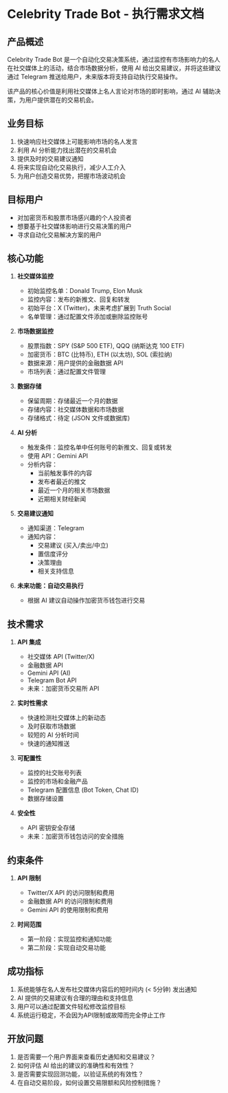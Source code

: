 # Celebrity Trade Bot - 执行需求文档

## 产品概述

Celebrity Trade Bot 是一个自动化交易决策系统，通过监控有市场影响力的名人在社交媒体上的活动，结合市场数据分析，使用 AI 给出交易建议，并将这些建议通过 Telegram 推送给用户，未来版本将支持自动执行交易操作。

该产品的核心价值是利用社交媒体上名人言论对市场的即时影响，通过 AI 辅助决策，为用户提供潜在的交易机会。

## 业务目标

1. 快速响应社交媒体上可能影响市场的名人发言
2. 利用 AI 分析能力找出潜在的交易机会
3. 提供及时的交易建议通知
4. 将来实现自动化交易执行，减少人工介入
5. 为用户创造交易优势，把握市场波动机会

## 目标用户

- 对加密货币和股票市场感兴趣的个人投资者
- 想要基于社交媒体影响进行交易决策的用户
- 寻求自动化交易解决方案的用户

## 核心功能

1. **社交媒体监控**
   - 初始监控名单：Donald Trump, Elon Musk
   - 监控内容：发布的新推文、回复和转发
   - 初始平台：X (Twitter)，未来考虑扩展到 Truth Social
   - 名单管理：通过配置文件添加或删除监控账号

2. **市场数据监控**
   - 股票指数：SPY (S&P 500 ETF), QQQ (纳斯达克 100 ETF)
   - 加密货币：BTC (比特币), ETH (以太坊), SOL (索拉纳)
   - 数据来源：用户提供的金融数据 API
   - 市场列表：通过配置文件管理

3. **数据存储**
   - 保留周期：存储最近一个月的数据
   - 存储内容：社交媒体数据和市场数据
   - 存储格式：待定 (JSON 文件或数据库)

4. **AI 分析**
   - 触发条件：监控名单中任何账号的新推文、回复或转发
   - 使用 API：Gemini API
   - 分析内容：
     - 当前触发事件的内容
     - 发布者最近的推文
     - 最近一个月的相关市场数据
     - 近期相关财经新闻

5. **交易建议通知**
   - 通知渠道：Telegram
   - 通知内容：
     - 交易建议 (买入/卖出/中立)
     - 置信度评分
     - 决策理由
     - 相关支持信息

6. **未来功能：自动交易执行**
   - 根据 AI 建议自动操作加密货币钱包进行交易

## 技术需求

1. **API 集成**
   - 社交媒体 API (Twitter/X)
   - 金融数据 API
   - Gemini API (AI)
   - Telegram Bot API
   - 未来：加密货币交易所 API

2. **实时性需求**
   - 快速检测社交媒体上的新动态
   - 及时获取市场数据
   - 较短的 AI 分析时间
   - 快速的通知推送

3. **可配置性**
   - 监控的社交账号列表
   - 监控的市场和金融产品
   - Telegram 配置信息 (Bot Token, Chat ID)
   - 数据存储设置

4. **安全性**
   - API 密钥安全存储
   - 未来：加密货币钱包访问的安全措施

## 约束条件

1. **API 限制**
   - Twitter/X API 的访问限制和费用
   - 金融数据 API 的访问限制和费用
   - Gemini API 的使用限制和费用

2. **时间范围**
   - 第一阶段：实现监控和通知功能
   - 第二阶段：实现自动交易功能

## 成功指标

1. 系统能够在名人发布社交媒体内容后的短时间内 (< 5分钟) 发出通知
2. AI 提供的交易建议有合理的理由和支持信息
3. 用户可以通过配置文件轻松修改监控目标
4. 系统运行稳定，不会因为API限制或故障而完全停止工作

## 开放问题

1. 是否需要一个用户界面来查看历史通知和交易建议？
2. 如何评估 AI 给出的建议的准确性和有效性？
3. 是否需要实现回测功能，以验证系统的有效性？
4. 在自动交易阶段，如何设置交易限额和风险控制措施？ 